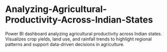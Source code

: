# Analyzing-Agricultural-Productivity-Across-Indian-States
Power BI dashboard analyzing agricultural productivity across Indian states. Visualizes crop yields, land use, and rainfall trends to highlight regional patterns and support data-driven decisions in agriculture.
